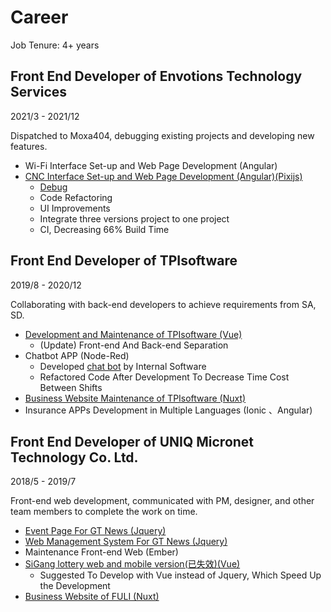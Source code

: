 # Career

Job Tenure: 4+ years

## Front End Developer of Envotions Technology Services

2021/3 - 2021/12

Dispatched to Moxa404, debugging existing projects and developing new features.

- Wi-Fi Interface Set-up and Web Page Development (Angular)
- [CNC Interface Set-up and Web Page Development (Angular)(Pixijs)](https://www.moxa.com.tw/Product/network_management_software.htm)
  - [Debug](/img/bug.png)
  - Code Refactoring
  - UI Improvements
  - Integrate three versions project to one project
  - CI, Decreasing 66% Build Time

## Front End Developer of TPIsoftware

2019/8 - 2020/12

Collaborating with back-end developers to achieve requirements from SA, SD.

- [Development and Maintenance of TPIsoftware (Vue)](https://www.tpisoftware.com/tpu/index)
  - (Update) Front-end And Back-end Separation
- Chatbot APP (Node-Red)
  - Developed [chat bot](https://www.tpisoftware.com/tpu/articleDetails/1813) by Internal Software
  - Refactored Code After Development To Decrease Time Cost Between Shifts
- [Business Website Maintenance of TPIsoftware (Nuxt)](https://www.tpisoftware.com/en/)
- Insurance APPs Development in Multiple Languages (Ionic 、Angular)

## Front End Developer of UNIQ Micronet Technology Co. Ltd.

2018/5 - 2019/7

Front-end web development, communicated with PM, designer, and other team members to complete the work on time. 

- [Event Page For GT News (Jquery)](http://www.gt-news.com/index.html)
- [Web Management System For GT News (Jquery)](http://gtnews.gt-program.com/)
- Maintenance Front-end Web (Ember)
- [SiGang lottery web and mobile version(已失效)(Vue)](http://universallottery.gttest12.com/index)
  - Suggested To Develop with Vue instead of Jquery, Which Speed Up the Development
- [Business Website of FULI (Nuxt)](http://fuligaming.com/cn/)
